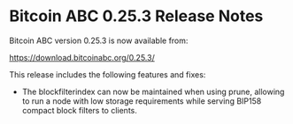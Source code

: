 # Bitcoin ABC 0.25.3 Release Notes

Bitcoin ABC version 0.25.3 is now available from:

  <https://download.bitcoinabc.org/0.25.3/>

This release includes the following features and fixes:
- The blockfilterindex can now be maintained when using prune, allowing
  to run a node with low storage requirements while serving BIP158 compact
  block filters to clients.
